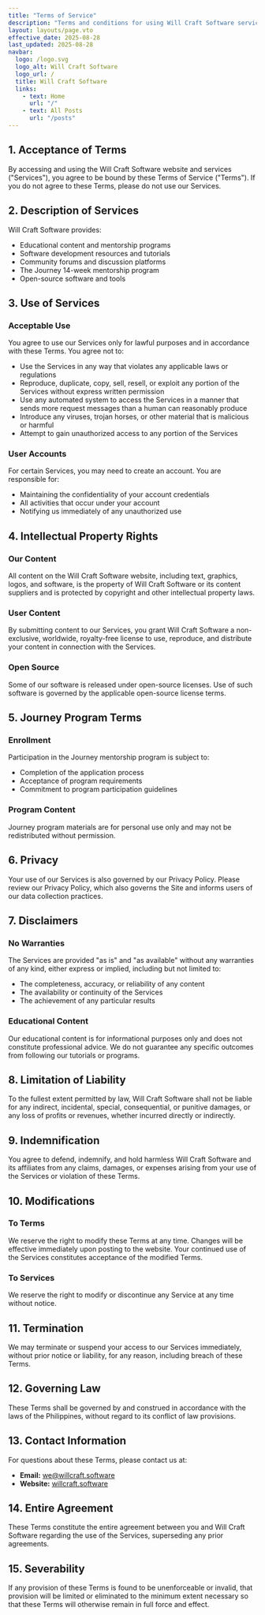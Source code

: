 ```yaml
---
title: "Terms of Service"
description: "Terms and conditions for using Will Craft Software services and website"
layout: layouts/page.vto
effective_date: 2025-08-28
last_updated: 2025-08-28
navbar:
  logo: /logo.svg
  logo_alt: Will Craft Software
  logo_url: /
  title: Will Craft Software
  links:
    - text: Home
      url: "/"
    - text: All Posts
      url: "/posts"
---
```


## 1. Acceptance of Terms

By accessing and using the Will Craft Software website and services
("Services"), you agree to be bound by these Terms of Service ("Terms"). If you
do not agree to these Terms, please do not use our Services.

## 2. Description of Services

Will Craft Software provides:

- Educational content and mentorship programs
- Software development resources and tutorials
- Community forums and discussion platforms
- The Journey 14-week mentorship program
- Open-source software and tools

## 3. Use of Services

### Acceptable Use

You agree to use our Services only for lawful purposes and in accordance with
these Terms. You agree not to:

- Use the Services in any way that violates any applicable laws or regulations
- Reproduce, duplicate, copy, sell, resell, or exploit any portion of the
  Services without express written permission
- Use any automated system to access the Services in a manner that sends more
  request messages than a human can reasonably produce
- Introduce any viruses, trojan horses, or other material that is malicious or
  harmful
- Attempt to gain unauthorized access to any portion of the Services

### User Accounts

For certain Services, you may need to create an account. You are responsible
for:

- Maintaining the confidentiality of your account credentials
- All activities that occur under your account
- Notifying us immediately of any unauthorized use

## 4. Intellectual Property Rights

### Our Content

All content on the Will Craft Software website, including text, graphics, logos,
and software, is the property of Will Craft Software or its content suppliers
and is protected by copyright and other intellectual property laws.

### User Content

By submitting content to our Services, you grant Will Craft Software a
non-exclusive, worldwide, royalty-free license to use, reproduce, and distribute
your content in connection with the Services.

### Open Source

Some of our software is released under open-source licenses. Use of such
software is governed by the applicable open-source license terms.

## 5. Journey Program Terms

### Enrollment

Participation in the Journey mentorship program is subject to:

- Completion of the application process
- Acceptance of program requirements
- Commitment to program participation guidelines

### Program Content

Journey program materials are for personal use only and may not be redistributed
without permission.

## 6. Privacy

Your use of our Services is also governed by our Privacy Policy. Please review
our Privacy Policy, which also governs the Site and informs users of our data
collection practices.

## 7. Disclaimers

### No Warranties

The Services are provided "as is" and "as available" without any warranties of
any kind, either express or implied, including but not limited to:

- The completeness, accuracy, or reliability of any content
- The availability or continuity of the Services
- The achievement of any particular results

### Educational Content

Our educational content is for informational purposes only and does not
constitute professional advice. We do not guarantee any specific outcomes from
following our tutorials or programs.

## 8. Limitation of Liability

To the fullest extent permitted by law, Will Craft Software shall not be liable
for any indirect, incidental, special, consequential, or punitive damages, or
any loss of profits or revenues, whether incurred directly or indirectly.

## 9. Indemnification

You agree to defend, indemnify, and hold harmless Will Craft Software and its
affiliates from any claims, damages, or expenses arising from your use of the
Services or violation of these Terms.

## 10. Modifications

### To Terms

We reserve the right to modify these Terms at any time. Changes will be
effective immediately upon posting to the website. Your continued use of the
Services constitutes acceptance of the modified Terms.

### To Services

We reserve the right to modify or discontinue any Service at any time without
notice.

## 11. Termination

We may terminate or suspend your access to our Services immediately, without
prior notice or liability, for any reason, including breach of these Terms.

## 12. Governing Law

These Terms shall be governed by and construed in accordance with the laws of
the Philippines, without regard to its conflict of law provisions.

## 13. Contact Information

For questions about these Terms, please contact us at:

- **Email:** [we@willcraft.software](mailto:we@willcraft.software)
- **Website:** [willcraft.software](https://willcraft.software)

## 14. Entire Agreement

These Terms constitute the entire agreement between you and Will Craft Software
regarding the use of the Services, superseding any prior agreements.

## 15. Severability

If any provision of these Terms is found to be unenforceable or invalid, that
provision will be limited or eliminated to the minimum extent necessary so that
these Terms will otherwise remain in full force and effect.
